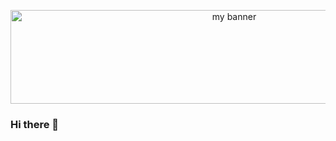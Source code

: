 
<p align="center">

<img width="700" height="150" src="https://user-images.githubusercontent.com/85490224/146217740-3bd39412-d088-463b-a2d2-de9a66683948.png" alt="my banner">

</p>

### Hi there 👋

<!--
**Caroline-theotter/Caroline-theotter** is a ✨ _special_ ✨ repository because its `README.md` (this file) appears on your GitHub profile.

Here are some ideas to get you started:

- 🔭 I’m currently working on ...
- 🌱 I’m currently learning ...
- 👯 I’m looking to collaborate on ...
- 🤔 I’m looking for help with ...
- 💬 Ask me about ...
- 📫 How to reach me: ...
- 😄 Pronouns: ...
- ⚡ Fun fact: ...
-->
